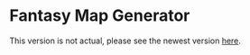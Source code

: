 # Fantasy Map Generator

This version is not actual, please see the newest version [here](https://github.com/Azgaar/Fantasy-Map-Generator).
